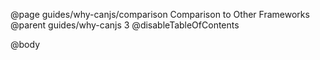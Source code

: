 @page guides/why-canjs/comparison Comparison to Other Frameworks
@parent guides/why-canjs 3
@disableTableOfContents

@body
